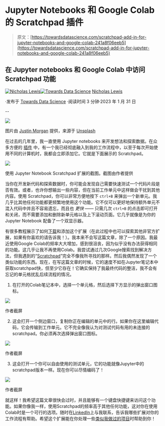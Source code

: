 # Jupyter Notebooks 和 Google Colab 的 Scratchpad 插件

> 原文：[https://towardsdatascience.com/scratchpad-add-in-for-jupyter-notebooks-and-google-colab-241a8f06eeb5](https://towardsdatascience.com/scratchpad-add-in-for-jupyter-notebooks-and-google-colab-241a8f06eeb5)

## 在 Jupyter notebooks 和 Google Colab 中访问 Scratchpad 功能

[](https://nrlewis929.medium.com/?source=post_page-----241a8f06eeb5--------------------------------)[![Nicholas Lewis](../Images/e1a473d6da5f4ae1cc569f30b08acde3.png)](https://nrlewis929.medium.com/?source=post_page-----241a8f06eeb5--------------------------------)[](https://towardsdatascience.com/?source=post_page-----241a8f06eeb5--------------------------------)[![Towards Data Science](../Images/a6ff2676ffcc0c7aad8aaf1d79379785.png)](https://towardsdatascience.com/?source=post_page-----241a8f06eeb5--------------------------------) [Nicholas Lewis](https://nrlewis929.medium.com/?source=post_page-----241a8f06eeb5--------------------------------)

·发布于 [Towards Data Science](https://towardsdatascience.com/?source=post_page-----241a8f06eeb5--------------------------------) ·阅读时间 3 分钟·2023 年 1 月 31 日

--

![](../Images/7a1958120a4ddd93fde115d40e7a5583.png)

图片由 [Justin Morgan](https://unsplash.com/fr/@justin_morgan?utm_source=medium&utm_medium=referral) 提供，来源于 [Unsplash](https://unsplash.com/?utm_source=medium&utm_medium=referral)

在过去的几年里，我一直使用 Jupyter notebooks 来开发想法和探索数据。在众多方便的 [插件](https://jupyter-contrib-nbextensions.readthedocs.io/en/latest/) 中，有一个我已经彻底融入到我的工作流程中，以至于每次开始使用不同的计算机时，我都会立即添加它。它就是下面展示的 Scratchpad。

![](../Images/28371595f7cb6161fde29f7a0d765fae.png)

使用 Jupyter Notebook Scratchpad 扩展的截图。截图由作者提供

当你在开发新代码和探索数据时，你可能会发现自己需要快速测试一个代码片段是否有效。或者，也许你想输出一些内容，但在当前工作单元中这样做会干扰到其他内容。使用 Scratchpad，你可以非常方便地按下 `ctrl+B` 来弹出一个新单元。我几乎比其他任何功能都更频繁地使用这个功能。它不仅可以更好地保持额外单元不混入代码中并且不容易遗忘，而且也 *更快* —— 只需几次 `ctrl+B` 的点击即可打开和关闭，而不需要添加和删除新单元格以及上下滚动页面。它几乎就像是为你的 Jupyter Notebook 配备了一个双显示器。

有很多教程展示了如何[下载](https://jupyter-contrib-nbextensions.readthedocs.io/en/latest/install.html)和添加这个扩展（在此过程中也可以探索其他非官方扩展，如果有你喜欢的请告诉我！）。我本来不会写这篇文章，除了一个原因。我最近使用Google Colab的频率大大增加，感到很沮丧，因为似乎没有办法获得相同的功能。这几乎让我不再使用Colab。我尝试通过几次Google搜索找到解决方法，但我遇到的“[Scratchpad](https://colab.research.google.com/notebooks/empty.ipynb)”完全不像我所寻找的那样。然后我偶然发现了一个类似功能的东西。现在，在写这篇文章的时候，它的速度不如在Jupyter笔记本中获取scratchpad快，但至少它存在！它确实保持了我最终代码的整洁，我不会有忘记的单元格扰乱后续流程的情况。

1) 在打开的Colab笔记本中，选择一个单元格，然后选择下方显示的弹出窗口图标。

![](../Images/7affbeb311eb666239127a571bb15a43.png)

作者截屏

2) 这会打开一个侧边窗口，复制你正在编辑的单元中的行。如果你在这里编辑代码，它会传输到工作单元。它不完全像我认为对测试代码有用的未连接的scratchpad。你必须再次选择弹出窗口图标。

![](../Images/bc81298b2c74586a8dcec7fb7fdc1b24.png)

作者截屏

3) 这会打开一个你可以自由使用的测试单元，它的功能就像Jupyter中的scratchpad版本一样。现在你可以尽情编码了！

![](../Images/c5262485d9764cd7b80aed277f53b560.png)

作者截屏

就这样！我希望这篇文章很快会过时，并且能够有一个键盘快捷键来访问这个功能。如果你像我一样，使用Scratchpad的频率高于其他任何功能，这对你在使用Colab时是一个可行的选项。随时在[LinkedIn](https://www.linkedin.com/in/nicholas-lewis-0366146b/)上与我联系，告诉我哪些扩展对你的工作流程有帮助。希望这个扩展能在你处理一些[类似我做过的项目](https://nrlewis929.medium.com/)时帮助到你！
